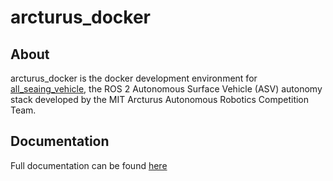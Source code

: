 # arcturus\_docker

## About

arcturus_docker is the docker development environment for [all_seaing_vehicle](https://github.com/ArcturusNavigation/all_seaing_vehicle), the ROS 2 Autonomous Surface Vehicle (ASV) autonomy stack developed by the MIT Arcturus Autonomous Robotics Competition Team.

## Documentation

Full documentation can be found [here](https://github.com/ArcturusNavigation/all_seaing_vehicle/wiki)

